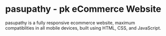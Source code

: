 # pasupathy - pk  eCommerce Website

pasupathy is a fully responsive ecommerce website, maximum compatiblities in all mobile devices, built using HTML, CSS, and JavaScript.
